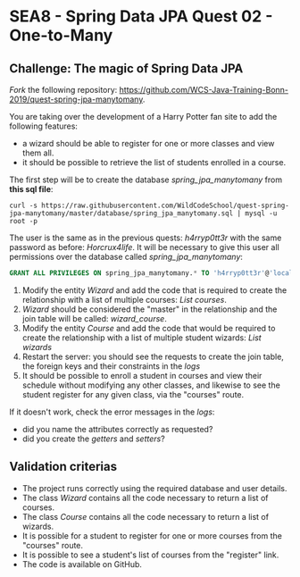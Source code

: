 # SEA8 - Spring Data JPA Quest 02 - One-to-Many

## Challenge: The magic of Spring Data JPA

*Fork* the following repository: https://github.com/WCS-Java-Training-Bonn-2019/quest-spring-jpa-manytomany.

You are taking over the development of a Harry Potter fan site to add the following features:

- a wizard should be able to register for one or more classes and view them all.
- it should be possible to retrieve the list of students enrolled in a course.

The first step will be to create the database *spring_jpa_manytomany* from **this sql file**:

```
curl -s https://raw.githubusercontent.com/WildCodeSchool/quest-spring-jpa-manytomany/master/database/spring_jpa_manytomany.sql | mysql -u root -p
```

The user is the same as in the previous quests: *h4rryp0tt3r* with the same password as before: *Horcrux4life*.
It will be necessary to give this user all permissions over the database called *spring_jpa_manytomany*:

```SQL
GRANT ALL PRIVILEGES ON spring_jpa_manytomany.* TO 'h4rryp0tt3r'@'localhost';
```

1. Modify the entity *Wizard* and add the code that is required to create the relationship with a list of multiple courses: *List<Course> courses*.
2. *Wizard* should be considered the "master" in the relationship and the join table will be called: *wizard_course*.
3. Modify the entity *Course* and add the code that would be required to create the relationship with a list of multiple student wizards: *List<Wizard> wizards*
4. Restart the server: you should see the requests to create the join table, the foreign keys and their constraints in the *logs*
5. It should be possible to enroll a student in courses and view their schedule without modifying any other classes, and likewise to see the student register for any given class, via the "courses" route.

If it doesn't work, check the error messages in the *logs*:

- did you name the attributes correctly as requested?
- did you create the *getters* and *setters*?

## Validation criterias

- The project runs correctly using the required database and user details.
- The class *Wizard* contains all the code necessary to return a list of courses.
- The class *Course* contains all the code necessary to return a list of wizards.
- It is possible for a student to register for one or more courses from the "courses" route.
- It is possible to see a student's list of courses from the "register" link.
- The code is available on GitHub.

